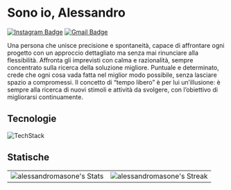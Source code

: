 # Sono io, Alessandro
[![Instagram Badge](https://img.shields.io/badge/-@alessandro.masone-blue?style=flat&logo=instagram&logoColor=white&link=https://instagram.com/alessandro.masone/)](https://instagram.com/alessandro.masone)
[![Gmail Badge](https://img.shields.io/badge/-alessandro@masone.cloud-c14438?style=flat&logo=Gmail&logoColor=white&link=mailto:alessandro@masone.cloud)](mailto:alessandro@masone.cloud)

Una persona che unisce precisione e spontaneità, capace di affrontare ogni progetto con un approccio dettagliato ma senza mai rinunciare alla flessibilità. Affronta gli imprevisti con calma e razionalità, sempre concentrato sulla ricerca della soluzione migliore. Puntuale e determinato, crede che ogni cosa vada fatta nel miglior modo possibile, senza lasciare spazio a compromessi. Il concetto di “tempo libero” è per lui un’illusione: è sempre alla ricerca di nuovi stimoli e attività da svolgere, con l’obiettivo di migliorarsi continuamente.

## Tecnologie
![TechStack](https://skillicons.dev/icons?i=vscode,pycharm,idea,androidstudio,git,latex,java,c,cpp,cs,php,css,mysql,bootstrap,jquery,html,js,docker,bash,phpstorm,wordpress)

## Statische
<table>
  <tr>
    <td>
      <img src="https://github-readme-stats.vercel.app/api?username=alessandromasone&theme=transparent&show_icons=true&hide_border=true&count_private=true" alt="alessandromasone's Stats">
    </td>
    <td>
      <img src="https://github-readme-streak-stats.herokuapp.com/?user=alessandromasone&theme=transparent&show_icons=true&hide_border=true" alt="alessandromasone's Streak">
    </td>
  </tr>
</table>


